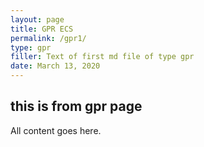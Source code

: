 ```yaml
---
layout: page
title: GPR ECS
permalink: /gpr1/
type: gpr
filler: Text of first md file of type gpr
date: March 13, 2020
---
```


## this is from gpr page

All content goes here. 
